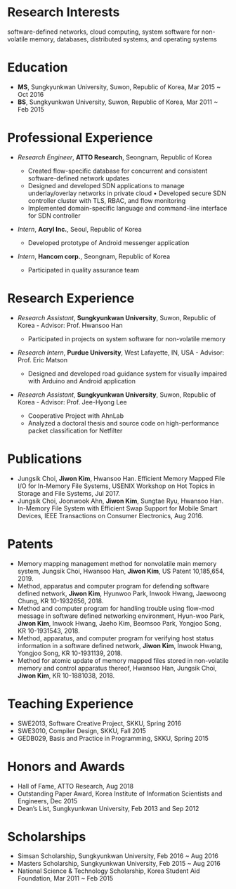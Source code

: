 # Research Interests
software-defined networks, cloud computing, system software for non-volatile memory, databases, distributed systems, and operating systems

# Education
- **MS**, Sungkyunkwan University, Suwon, Republic of Korea, Mar 2015 ~ Oct 2016
- **BS**, Sungkyunkwan University, Suwon, Republic of Korea, Mar 2011 ~ Feb 2015

# Professional Experience
- _Research Engineer_, **ATTO Research**, Seongnam, Republic of Korea
  - Created flow-specific database for concurrent and consistent software-defined network updates
  - Designed and developed SDN applications to manage underlay/overlay networks in private cloud • Developed secure SDN controller cluster with TLS, RBAC, and flow monitoring
  - Implemented domain-specific language and command-line interface for SDN controller

- _Intern_, **Acryl Inc.**, Seoul, Republic of Korea
  - Developed prototype of Android messenger application

- _Intern_, **Hancom corp.**, Seongnam, Republic of Korea
  - Participated in quality assurance team

# Research Experience
- _Research Assistant_, **Sungkyunkwan University**, Suwon, Republic of Korea - Advisor: Prof. Hwansoo Han
  - Participated in projects on system software for non-volatile memory

- _Research Intern_, **Purdue University**, West Lafayette, IN, USA - Advisor: Prof. Eric Matson
  - Designed and developed road guidance system for visually impaired with Arduino and Android application

- _Research Assistant_, **Sungkyunkwan University**, Suwon, Republic of Korea - Advisor: Prof. Jee-Hyong Lee
  - Cooperative Project with AhnLab
  - Analyzed a doctoral thesis and source code on high-performance packet classification for Netfilter

# Publications
- Jungsik Choi, __Jiwon Kim__, Hwansoo Han. Efficient Memory Mapped File I/O for In-Memory File Systems, USENIX Workshop on
Hot Topics in Storage and File Systems, Jul 2017.
- Jungsik Choi, Joonwook Ahn, __Jiwon Kim__, Sungtae Ryu, Hwansoo Han. In-Memory File System with Efficient Swap Support for
Mobile Smart Devices, IEEE Transactions on Consumer Electronics, Aug 2016.

# Patents
- Memory mapping management method for nonvolatile main memory system, Jungsik Choi, Hwansoo Han, __Jiwon Kim__, US Patent 10,185,654, 2019.
- Method, apparatus and computer program for defending software defined network, __Jiwon Kim__, Hyunwoo Park, Inwook Hwang, Jaewoong Chung, KR 10-1932656, 2018.
- Method and computer program for handling trouble using flow-mod message in software defined networking environment, Hyun-woo Park, __Jiwon Kim__, Inwook Hwang, Jaeho Kim, Beomsoo Park, Yongjoo Song, KR 10-1931543, 2018.
- Method, apparatus, and computer program for verifying host status information in a software defined network, __Jiwon Kim__, Inwook Hwang, Yongjoo Song, KR 10-1931139, 2018.
- Method for atomic update of memory mapped files stored in non-volatile memory and control apparatus thereof, Hwansoo Han, Jungsik Choi, __Jiwon Kim__, KR 10-1881038, 2018.

# Teaching Experience
- SWE2013, Software Creative Project, SKKU, Spring 2016
- SWE3010, Compiler Design, SKKU, Fall 2015
- GEDB029, Basis and Practice in Programming, SKKU, Spring 2015

# Honors and Awards
- Hall of Fame, ATTO Research, Aug 2018
- Outstanding Paper Award, Korea Institute of Information Scientists and Engineers, Dec 2015
- Dean’s List, Sungkyunkwan University, Feb 2013 and Sep 2012

# Scholarships
- Simsan Scholarship, Sungkyunkwan University, Feb 2016 ~ Aug 2016
- Masters Scholarship, Sungkyunkwan University, Feb 2015 ~ Aug 2016
- National Science & Technology Scholarship, Korea Student Aid Foundation, Mar 2011 ~ Feb 2015
